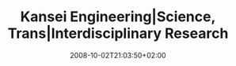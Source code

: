 ---
slug: kansei-engineering-science-rrans-interdisciplinary-research
title: "Kansei Engineering|Science, Trans|Interdisciplinary Research"
tags: ['kansei', 'interdisciplinarity']
layout: single
searchFilter: Event
publitype: presentation
subsection: lecture
institution:
    heig: 1
    logo: Chiba
    short: 'Chiba U.'
    name: "Chiba University"
    web: "https://www.chiba-u.ac.jp/"
kansei: true
research: 
    -  kansei
date: 2008-10-02T21:03:50+02:00
reference: "Lévy, P. (2008). Kansei Engineering|Science – Trans|Interdisciplinary Research, presented at the KEER International Symposium 2008, Taipei, Taiwan. October 2nd, 2008."
---